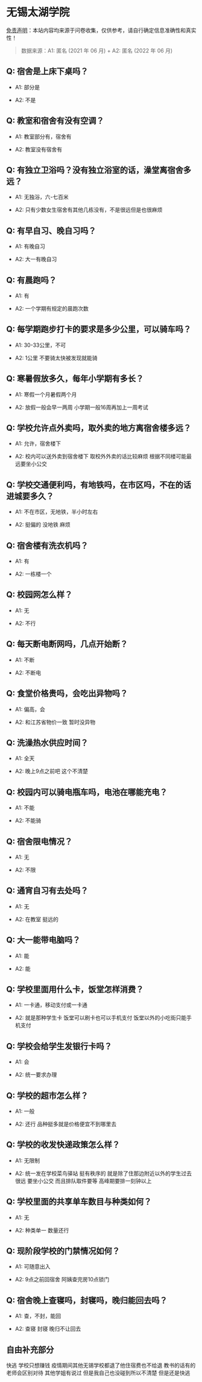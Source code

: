 # 无锡太湖学院

[免责声明](https://colleges.chat/#_3)：本站内容均来源于问卷收集，仅供参考，请自行确定信息准确性和真实性！

> 数据来源：A1: 匿名 (2021 年 06 月) + A2: 匿名 (2022 年 06 月)

## Q: 宿舍是上床下桌吗？

- A1: 部分是

- A2: 不是

## Q: 教室和宿舍有没有空调？

- A1: 教室部分有，宿舍有

- A2: 教室没有宿舍有

## Q: 有独立卫浴吗？没有独立浴室的话，澡堂离宿舍多远？

- A1: 无独浴，六-七百米

- A2: 只有少数女生宿舍有其他几栋没有，不是很远但是也很麻烦

## Q: 有早自习、晚自习吗？

- A1: 有晚自习

- A2: 大一有晚自习

## Q: 有晨跑吗？

- A1: 有

- A2: 一个学期有规定的晨跑次数

## Q: 每学期跑步打卡的要求是多少公里，可以骑车吗？

- A1: 30-33公里，不可

- A2: 1公里 不要骑太快被发现就能骑

## Q: 寒暑假放多久，每年小学期有多长？

- A1: 寒假一个月暑假两个月

- A2: 放假一般会早一两周  小学期一般16周再加上一周考试

## Q: 学校允许点外卖吗，取外卖的地方离宿舍楼多远？

- A1: 允许，宿舍楼下

- A2: 校内可以送外卖到宿舍楼下 取校外外卖的话比较麻烦  根据不同楼可能最远要坐小公交

## Q: 学校交通便利吗，有地铁吗，在市区吗，不在的话进城要多久？

- A1: 不在市区，无地铁，半小时左右

- A2: 挺偏的 没地铁 麻烦

## Q: 宿舍楼有洗衣机吗？

- A1: 有

- A2: 一栋楼一个

## Q: 校园网怎么样？

- A1: 无

- A2: 不行

## Q: 每天断电断网吗，几点开始断？

- A1: 不断

- A2: 不断电

## Q: 食堂价格贵吗，会吃出异物吗？

- A1: 偏高，会

- A2: 和江苏省物价一致 暂时没异物

## Q: 洗澡热水供应时间？

- A1: 全天

- A2: 晚上9点之前吧 这个不清楚

## Q: 校园内可以骑电瓶车吗，电池在哪能充电？

- A1: 不能

- A2: 不能骑

## Q: 宿舍限电情况？

- A1: 无

- A2: 不限

## Q: 通宵自习有去处吗？

- A1: 无

- A2: 在教室 挺远的

## Q: 大一能带电脑吗？

- A1: 能

- A2: 能

## Q: 学校里面用什么卡，饭堂怎样消费？

- A1: 一卡通，移动支付或一卡通

- A2: 就是那种学生卡 饭堂可以刷卡也可以手机支付 饭堂以外的小吃街只能手机支付

## Q: 学校会给学生发银行卡吗？

- A1: 会

- A2: 统一要求办理

## Q: 学校的超市怎么样？

- A1: 一般

- A2: 还行 品种挺多就是价格便宜不到哪里去

## Q: 学校的收发快递政策怎么样？

- A1: 无限制

- A2: 统一发在学校菜鸟驿站 挺有秩序的 就是除了住那边附近以外的学生过去很远 要坐小公交 而且排队取件要等 高峰期要排一刻钟以上

## Q: 学校里面的共享单车数目与种类如何？

- A1: 无

- A2: 种类单一 数量还行

## Q: 现阶段学校的门禁情况如何？

- A1: 可随意出入

- A2: 9点之前回宿舍 阿姨查完房10点锁门

## Q: 宿舍晚上查寝吗，封寝吗，晚归能回去吗？

- A1: 查，不封，能回

- A2: 查寝 封寝 晚归不让回去

## 自由补充部分

快逃 学校只想赚钱 疫情期间其他无锡学校都退了他住宿费也不给退 教书的话有的老师会区别对待 其他学姐有说过 但是我自己也没碰到所以不清楚 但是还是快逃